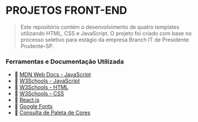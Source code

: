 # PROJETOS FRONT-END
	
> Este repositório contém o desenvolvimento de quatro templates utilizando HTML, CSS e JavaScript. O projeto foi criado com base no processo seletivo para estágio da empresa Branch IT de Presidente Prudente-SP.

### Ferramentas e Documentação Utilizada

* 🔗 [MDN Web Docs - JavaScript](https://developer.mozilla.org/pt-BR/docs/Web/JavaScript)
* 🔗 [W3Schools - JavaScript](https://www.w3schools.com/js/default.asp)
* 🔗 [W3Schools - HTML](https://www.w3schools.com/html/default.asp)
* 🔗 [W3Schools - CSS](https://www.w3schools.com/css/default.asp)
* 🔗 [React.js](https://pt-br.reactjs.org)
* 🔗 [Google Fonts](https://fonts.google.com/)
* 🔗 [Consulta de Paleta de Cores](https://paletadecores.com/)

